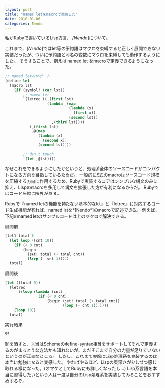 ```yaml
---
layout: post
title: "named letをmacroで実装した"
date: 2010-03-06
categories: Nendo
---
```

私がRubyで書いているLisp方言、 *[Nendo*]について。

これまで、*[Nendo*]ではlet等の予約語はマクロを束縛すると正しく展開できない実装だったが、ついに予約語と同名の変数にマクロを束縛しても動作するようにした。
そうすることで、例えば named let をmacroで定義できるようになった。
```lisp
;; named letのサポート
(define let
  (macro lst
    (if (symbol? (car lst))
        ;; named let
        `(letrec ((,(first lst)
                   (lambda ,(map
                             (lambda (x)
                               (first x))
                             (second lst))
                     ,(third lst))))
           (,(first lst)
            ,@(map
               (lambda (x)
                 (second x))
               (second lst))))
           
        ;; don't touch
        `(let ,@lst))))
```

なぜこれをできるようにしたかというと、処理系全体のソースコードがコンパクトになる方向を目指しているためだ。
一般的にS式のmacroはソースコード規模を圧縮する方向に作用するため、Rubyで実装するコアはシンプルな構文のみに抑え、Lispのmacroを多用して構文を拡張した方が有利になるからだ。
Rubyではコード圧縮に限界がある。

Rubyで『named letの機能を持たない基本的なlet』と『letrec』に対応するコード生成機能が有れば、named letを*[Nendo*]のmacroで記述できる。
例えば、下記のnamed letのサンプルコードは上のマクロで解決できる。

 展開前
```lisp
(let1 total 0
  (let loop ((cnt 10))
    (if (< 0 cnt)
        (begin
          (set! total (+ total cnt))
          (loop (- cnt 1)))))
  total)
```

 展開後
```lisp
(let ((total 0))
  (letrec
      ((loop (lambda (cnt)
               (if (< 0 cnt)
                   (begin (set! total (+ total cnt))
                          (loop (- cnt 1)))))))
    (loop 10))
  total)
```

 実行結果
```
55
```

恥を晒すと、本当はSchemeのdefine-syntax相当をサポートしてそれで定義するのがまっとうな方法かも知れないが、まだそこまで自分の力量が足りていないというのが正直なところ。
しかし、これまで実際にLisp処理系を実装するのは本当に勉強になると実感した。
やればやるほど、Lispの奥深さが少しづつ感じ取れる様になった。(オマケとしてRubyにも詳しくなったし…)
Lisp系言語を本当に習得したいという人は一度は自分のLisp処理系を実装してみることをおすすめするぞ。
